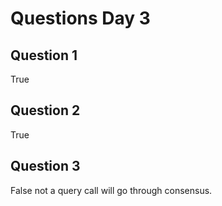 # Questions Day 3

## Question 1
True
## Question 2
True
## Question 3
False not a query call will go through consensus.

